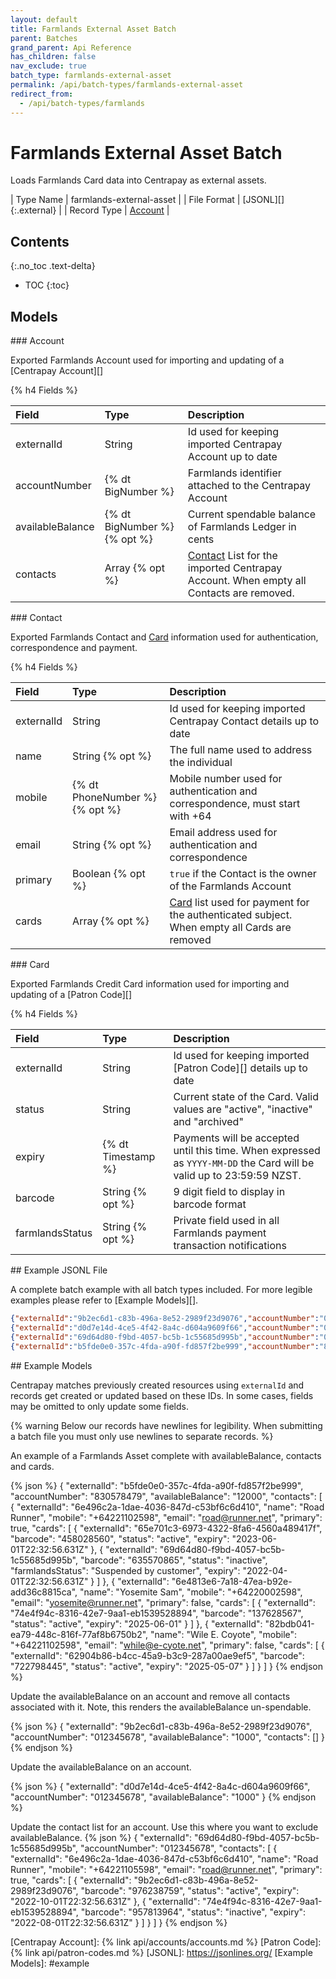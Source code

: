 ```yaml
---
layout: default
title: Farmlands External Asset Batch
parent: Batches
grand_parent: Api Reference
has_children: false
nav_exclude: true
batch_type: farmlands-external-asset
permalink: /api/batch-types/farmlands-external-asset
redirect_from:
  - /api/batch-types/farmlands
---
```


# Farmlands External Asset Batch

Loads Farmlands Card data into Centrapay as external assets.

| Type Name   | farmlands-external-asset |
| File Format | [JSONL][]{:.external}    |
| Record Type | [Account]       |

## Contents
{:.no_toc .text-delta}

* TOC
{:toc}

## Models

<a name="account">
### Account

Exported Farmlands Account used for importing and updating of a [Centrapay Account][]

{% h4 Fields %}

|     Field        |        Type                  |                        Description                        |
| :--------------- | :--------------------------- | :-------------------------------------------------------- |
| externalId       | String                       | Id used for keeping imported Centrapay Account up to date |
| accountNumber    | {% dt BigNumber %}           | Farmlands identifier attached to the Centrapay Account    |
| availableBalance | {% dt BigNumber %} {% opt %} | Current spendable balance of Farmlands Ledger in cents                                    |
| contacts         | Array {% opt %}              | [Contact][] List for the imported Centrapay Account. When empty all Contacts are removed. |

<a name="contact">
### Contact

Exported Farmlands Contact and [Card][] information used for authentication, correspondence and payment.

{% h4 Fields %}

|   Field    |  Type                          |                            Description                            |
| :--------- | :----------------------------- | :---------------------------------------------------------------- |
| externalId | String                         | Id used for keeping imported Centrapay Contact details up to date |
| name       | String               {% opt %} | The full name used to address the individual                                                   |
| mobile     | {% dt PhoneNumber %} {% opt %} | Mobile number used for authentication and correspondence, must start with +64                  |
| email      | String               {% opt %} | Email address used for authentication and correspondence                                       |
| primary    | Boolean              {% opt %} | `true` if the Contact is the owner of the Farmlands Account                                    |
| cards      | Array                {% opt %} | [Card][] list used for payment for the authenticated subject. When empty all Cards are removed |

<a name="card">
### Card

Exported Farmlands Credit Card information used for importing and updating of a [Patron Code][]

{% h4 Fields %}

|   Field         |        Type        |                                                      Description                                                      |
| :---------      | :----------------- | :-------------------------------------------------------------------------------------------------------------------- |
| externalId      | String             | Id used for keeping imported [Patron Code][] details up to date                                                       |
| status          | String             | Current state of the Card. Valid values are "active", "inactive" and "archived"                                       |
| expiry          | {% dt Timestamp %} | Payments will be accepted until this time. When expressed as `YYYY-MM-DD` the Card will be valid up to 23:59:59 NZST. |
| barcode         | String {% opt %}   | 9 digit field to display in barcode format                            |
| farmlandsStatus | String {% opt %}   | Private field used in all Farmlands payment transaction notifications |

<a name="jsonl-example">
## Example JSONL File

A complete batch example with all batch types included. For more legible
examples please refer to [Example Models][].

```json
{"externalId":"9b2ec6d1-c83b-496a-8e52-2989f23d9076","accountNumber":"012345678","availableBalance":"1000","contacts":[]}
{"externalId":"d0d7e14d-4ce5-4f42-8a4c-d604a9609f66","accountNumber":"012345678","availableBalance":"1000"}
{"externalId":"69d64d80-f9bd-4057-bc5b-1c55685d995b","accountNumber":"012345678","contacts":[{"externalId":"6e496c2a-1dae-4036-847d-c53bf6c6d410","name":"Road Runner","mobile":"+64221105598","email":"road@runner.net","primary":true,"cards":[{"externalId":"9b2ec6d1-c83b-496a-8e52-2989f23d9076","barcode":"976238759","status":"active","expiry":"2022-10-01T22:32:56.631Z"},{"externalId":"74e4f94c-8316-42e7-9aa1-eb1539528894","barcode":"957813964","status":"inactive","expiry":"2022-08-01T22:32:56.631Z"}]}]}
{"externalId":"b5fde0e0-357c-4fda-a90f-fd857f2be999","accountNumber":"830578479","availableBalance":"12000","contacts":[{"externalId":"6e496c2a-1dae-4036-847d-c53bf6c6d410","name":"Road Runner","mobile":"+64221102598","email":"road@runner.net","primary":true,"cards":[{"externalId":"65e701c3-6973-4322-8fa6-4560a489417f","barcode":"458028560","status":"active","expiry":"2023-06-01T22:32:56.631Z"},{"externalId":"69d64d80-f9bd-4057-bc5b-1c55685d995b","barcode":"635570865","status":"inactive","farmlandsStatus":"Suspended by customer","expiry":"2022-04-01T22:32:56.631Z"}]},{"externalId":"6e4813e6-7a18-47ea-b92e-add36c8815ca","name":"Yosemite Sam","mobile":"+64220002598","email":"yosemite@runner.net","primary":false,"cards":[{"externalId":"74e4f94c-8316-42e7-9aa1-eb1539528894","barcode":"137628567","status":"active","expiry":"2025-06-01"}]},{"externalId":"82bdb041-ea79-448c-816f-77af8b6750b2","name":"Wile E. Coyote","mobile":"+64221102598","email":"while@e-cyote.net","primary":false,"cards":[{"externalId":"62904b86-b4cc-45a9-b3c9-287a00ae9ef5","barcode":"722798445","status":"active","expiry":"2025-05-07"}]}]}
```

<a name="example">
## Example Models

Centrapay matches previously created resources using `externalId` and records
get created or updated based on these IDs. In some cases, fields may be omitted
to only update some fields.

{% warning 
  Below our records have newlines for legibility.
  When submitting a batch file you must only use newlines to separate records.
%} 

An example of a Farmlands Asset complete with availableBalance, contacts and cards.

{% json %}
{
  "externalId": "b5fde0e0-357c-4fda-a90f-fd857f2be999",
  "accountNumber": "830578479",
  "availableBalance": "12000",
  "contacts": [
    {
      "externalId": "6e496c2a-1dae-4036-847d-c53bf6c6d410",
      "name": "Road Runner",
      "mobile": "+64221102598",
      "email": "road@runner.net",
      "primary": true,
      "cards": [
        {
          "externalId": "65e701c3-6973-4322-8fa6-4560a489417f",
          "barcode": "458028560",
          "status": "active",
          "expiry": "2023-06-01T22:32:56.631Z"
        },
        {
          "externalId": "69d64d80-f9bd-4057-bc5b-1c55685d995b",
          "barcode": "635570865",
          "status": "inactive",
          "farmlandsStatus": "Suspended by customer",
          "expiry": "2022-04-01T22:32:56.631Z"
        }
      ]
    },
    {
      "externalId": "6e4813e6-7a18-47ea-b92e-add36c8815ca",
      "name": "Yosemite Sam",
      "mobile": "+64220002598",
      "email": "yosemite@runner.net",
      "primary": false,
      "cards": [
        {
          "externalId": "74e4f94c-8316-42e7-9aa1-eb1539528894",
          "barcode": "137628567",
          "status": "active",
          "expiry": "2025-06-01"
        }
      ]
    },
    {
      "externalId": "82bdb041-ea79-448c-816f-77af8b6750b2",
      "name": "Wile E. Coyote",
      "mobile": "+64221102598",
      "email": "while@e-cyote.net",
      "primary": false,
      "cards": [
        {
          "externalId": "62904b86-b4cc-45a9-b3c9-287a00ae9ef5",
          "barcode": "722798445",
          "status": "active",
          "expiry": "2025-05-07"
        }
      ]
    }
  ]
}
{% endjson %}

Update the availableBalance on an account and remove all contacts associated
with it. Note, this renders the availableBalance un-spendable.

{% json %}
{
  "externalId": "9b2ec6d1-c83b-496a-8e52-2989f23d9076",
  "accountNumber": "012345678",
  "availableBalance": "1000",
  "contacts": []
}
{% endjson %}

Update the availableBalance on an account.

{% json %}
{
  "externalId": "d0d7e14d-4ce5-4f42-8a4c-d604a9609f66",
  "accountNumber": "012345678",
  "availableBalance": "1000"
}
{% endjson %}

Update the contact list for an account. Use this where you want to exclude availableBalance.
{% json %}
{
  "externalId": "69d64d80-f9bd-4057-bc5b-1c55685d995b",
  "accountNumber": "012345678",
  "contacts": [
    {
      "externalId": "6e496c2a-1dae-4036-847d-c53bf6c6d410",
      "name": "Road Runner",
      "mobile": "+64221105598",
      "email": "road@runner.net",
      "primary": true,
      "cards": [
        {
          "externalId": "9b2ec6d1-c83b-496a-8e52-2989f23d9076",
          "barcode": "976238759",
          "status": "active",
          "expiry": "2022-10-01T22:32:56.631Z"
        },
        {
          "externalId": "74e4f94c-8316-42e7-9aa1-eb1539528894",
          "barcode": "957813964",
          "status": "inactive",
          "expiry": "2022-08-01T22:32:56.631Z"
        }
      ]
    }
  ]
}
{% endjson %}

[Account]: #account
[Contact]: #contact
[Card]: #card
[Centrapay Account]: {% link api/accounts/accounts.md %}
[Patron Code]: {% link api/patron-codes.md %}
[JSONL]: https://jsonlines.org/
[Example Models]: #example
